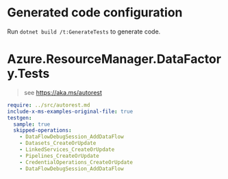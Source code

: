 # Generated code configuration

Run `dotnet build /t:GenerateTests` to generate code.

# Azure.ResourceManager.DataFactory.Tests

> see https://aka.ms/autorest
``` yaml
require: ../src/autorest.md
include-x-ms-examples-original-file: true
testgen:
  sample: true
  skipped-operations:
    - DataFlowDebugSession_AddDataFlow
    - Datasets_CreateOrUpdate
    - LinkedServices_CreateOrUpdate
    - Pipelines_CreateOrUpdate
    - CredentialOperations_CreateOrUpdate
    - DataFlowDebugSession_AddDataFlow
```

